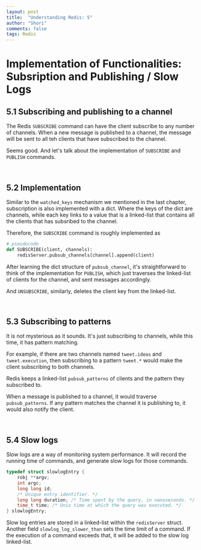 ```yaml
---
layout: post
title:  "Understanding Redis: 5"
author: "Shori"
comments: false
tags: Redis
---
```


# Implementation of Functionalities: Subsription and Publishing / Slow Logs

## 5.1 Subscribing and publishing to a channel

The Redis ```SUBSCRIBE``` command can have the client subscribe to any number of channels. When a new message is published to a channel, the message will be sent to all teh clients that have subscribed to the channel.

Seems good. And let's talk about the implementation of ```SUBSCRIBE``` and ```PUBLISH``` commands.

<br>

## 5.2 Implementation

Similar to the ```watched_keys``` mechanism we mentioned in the last chapter, subscription is also implemented with a dict. Where the keys of the dict are channels, while each key links to a value that is a linked-list that contains all the clients that has subsribed to the channel.

Therefore, the ```SUBSCRIBE``` command is roughly implemented as
```python
# pseudocode
def SUBSCRIBE(client, channels):
    redisServer.pubsub_channels[channel].append(client)
```
After learning the dict structure of ```pubsub_channel```, it's straightforward to think of the implementation for ```PUBLISH```, which just traverses the linked-list of clients for the channel, and sent messages accordingly.

And ```UNSUBSCRIBE```, similarly, deletes the client key from the linked-list.

<br>

## 5.3 Subscribing to patterns

It is not mysterious as it sounds. It's just subscribing to channels, while this time, it has pattern matching.

For example, if there are two channels named ```tweet.ideas``` and ```tweet.execution```, then subscribing to a pattern ```tweet.*``` would make the client subscribing to both channels.

Redis keeps a linked-list ```pubsub_patterns``` of clients and the pattern they subscribed to. 

When a message is published to a channel, it would traverse ```pubsub_patterns```. If any pattern matches the channel it is publishing to, it would also notify the client.

<br>

## 5.4 Slow logs

Slow logs are a way of monitoring system performance. It will record the running time of commands, and generate slow logs for those commands.

``` c
typedef struct slowlogEntry {
    robj **argv;
    int argc;
    long long id;
    /* Unique entry identifier. */
    long long duration; /* Time spent by the query, in nanoseconds. */
    time_t time; /* Unix time at which the query was executed. */
} slowlogEntry;
```

Slow log entries are stored in a linked-list within the ```redisServer``` struct. Another field ```slowlog_log_slower_than``` sets the time limit of a command. If the execution of a command exceeds that, it will be added to the slow log linked-list.